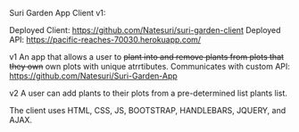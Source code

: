 Suri Garden App Client v1: 

Deployed Client: https://github.com/Natesuri/suri-garden-client
Deployed API: https://pacific-reaches-70030.herokuapp.com/

v1
An app that allows a user to ~~plant into and remove plants from plots that they own~~ own plots with unique atrrtibutes.
Communicates with custom API: https://github.com/Natesuri/Suri-Garden-App

v2
A user can add plants to their plots from a pre-determined list plants list.

The client uses HTML, CSS, JS, BOOTSTRAP, HANDLEBARS, JQUERY, and AJAX.
